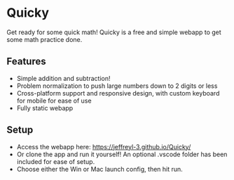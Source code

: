 # Quicky
Get ready for some quick math! Quicky is a free and simple webapp to get some math practice done.

## Features
- Simple addition and subtraction!
- Problem normalization to push large numbers down to 2 digits or less
- Cross-platform support and responsive design, with custom keyboard for mobile for ease of use
- Fully static webapp

## Setup
- Access the webapp here: https://jeffreyl-3.github.io/Quicky/
- Or clone the app and run it yourself! An optional .vscode folder has been included for ease of setup.
- Choose either the Win or Mac launch config, then hit run.